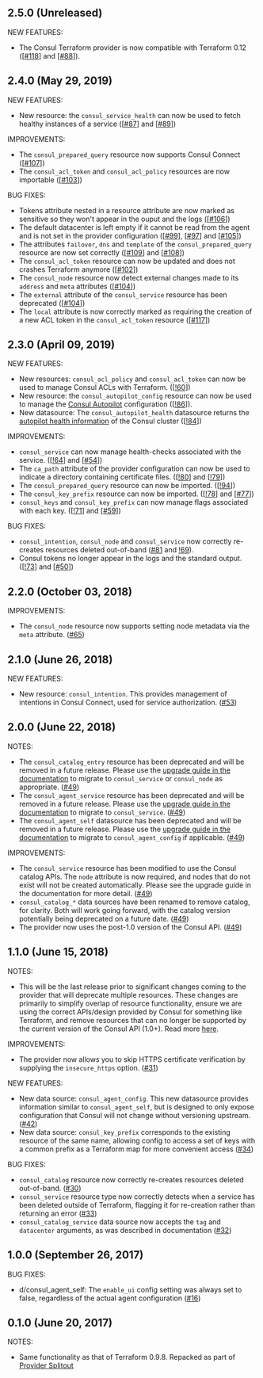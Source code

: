 ## 2.5.0 (Unreleased)

NEW FEATURES:

* The Consul Terraform provider is now compatible with Terraform 0.12 ([[#118](https://github.com/terraform-providers/terraform-provider-consul/issues/118)] and [[#88](https://github.com/terraform-providers/terraform-provider-consul/issues/88)]).


## 2.4.0 (May 29, 2019)

NEW FEATURES:

* New resource: the `consul_service_health` can now be used to fetch healthy instances of a service ([[#87](https://github.com/terraform-providers/terraform-provider-consul/issues/87)] and [[#89](https://github.com/terraform-providers/terraform-provider-consul/issues/89)])

IMPROVEMENTS:

*  The `consul_prepared_query` resource now supports Consul Connect ([[#107](https://github.com/terraform-providers/terraform-provider-consul/issues/107)])
*  The `consul_acl_token` and `consul_acl_policy` resources are now importable ([[#103](https://github.com/terraform-providers/terraform-provider-consul/issues/103)])

BUG FIXES:

* Tokens attribute nested in a resource attribute are now marked as sensitive so they won't appear in the ouput and the logs ([[#106](https://github.com/terraform-providers/terraform-provider-consul/issues/106)])
* The default datacenter is left empty if it cannot be read from the agent and is not set in the provider configuration ([[#99](https://github.com/terraform-providers/terraform-provider-consul/issues/99)], [[#97](https://github.com/terraform-providers/terraform-provider-consul/issues/97)] and [[#105](https://github.com/terraform-providers/terraform-provider-consul/issues/105)])
* The attributes `failover`, `dns` and `template` of the `consul_prepared_query` resource are now set correctly ([[#109](https://github.com/terraform-providers/terraform-provider-consul/issues/109)] and [[#108](https://github.com/terraform-providers/terraform-provider-consul/issues/108)])
* The `consul_acl_token` resource can now be updated and does not crashes Terraform anymore ([[#102](https://github.com/terraform-providers/terraform-provider-consul/issues/102)])
* The `consul_node` resource now detect external changes made to its `address` and `meta` attributes ([[#104](https://github.com/terraform-providers/terraform-provider-consul/issues/104)])
* The `external` attribute of the `consul_service` resource has been deprecated ([[#104](https://github.com/terraform-providers/terraform-provider-consul/issues/104)])
* The `local` attribute is now correctly marked as requiring the creation of a new ACL token in the `consul_acl_token` resource ([[#117](https://github.com/terraform-providers/terraform-provider-consul/issues/117)])

## 2.3.0 (April 09, 2019)

NEW FEATURES:

* New resources: `consul_acl_policy` and `consul_acl_token` can now be used to manage Consul ACLs with Terraform. ([[!60](https://github.com/terraform-providers/terraform-provider-consul/pull/60)])
* New resource: the `consul_autopilot_config` resource can now be used to manage the [Consul Autopilot](https://learn.hashicorp.com/consul/day-2-operations/advanced-operations/autopilot) configuration ([[!86](https://github.com/terraform-providers/terraform-provider-consul/pull/86)]).
* New datasource: The `consul_autopilot_health` datasource returns the [autopilot health information](https://www.consul.io/api/operator/autopilot.html#read-health) of the Consul cluster ([[!84](https://github.com/terraform-providers/terraform-provider-consul/pull/84)])

IMPROVEMENTS:

* `consul_service` can now manage health-checks associated with the service. ([[!64](https://github.com/terraform-providers/terraform-provider-consul/pull/64)] and [[#54](https://github.com/terraform-providers/terraform-provider-consul/issues/54)])
* The `ca_path` attribute of the provider configuration can now be used to indicate a directory containing certificate files. ([[!80](https://github.com/terraform-providers/terraform-provider-consul/pull/80)] and [[!79](https://github.com/terraform-providers/terraform-provider-consul/issues/79)])
* The `consul_prepared_query` resource can now be imported. ([[!94](https://github.com/terraform-providers/terraform-provider-consul/pull/94)])
* The `consul_key_prefix` resource can now be imported. ([[!78](https://github.com/terraform-providers/terraform-provider-consul/pull/78)] and [[#77](https://github.com/terraform-providers/terraform-provider-consul/issues/77)])
* `consul_keys` and `consul_key_prefix` can now manage flags associated with each key. ([[!71](https://github.com/terraform-providers/terraform-provider-consul/pull/71)] and [[#59](https://github.com/terraform-providers/terraform-provider-consul/issues/59)])

BUG FIXES:

* `consul_intention`, `consul_node` and `consul_service` now correctly re-creates
resources deleted out-of-band ([#81](https://github.com/terraform-providers/terraform-provider-consul/issues/81) and [!69](https://github.com/terraform-providers/terraform-provider-consul/pull/69)).
* Consul tokens no longer appear in the logs and the standard output. ([[!73](https://github.com/terraform-providers/terraform-provider-consul/pull/73)] and [[#50](https://github.com/terraform-providers/terraform-provider-consul/issues/50)])

## 2.2.0 (October 03, 2018)

IMPROVEMENTS:

* The `consul_node` resource now supports setting node metadata via the `meta` attribute. ([#65](https://github.com/terraform-providers/terraform-provider-consul/issues/65))


## 2.1.0 (June 26, 2018)

NEW FEATURES:

* New resource: `consul_intention`. This provides management of intentions in Consul Connect, used for service authorization.  ([#53](https://github.com/terraform-providers/terraform-provider-consul/issues/53))

## 2.0.0 (June 22, 2018)

NOTES:

* The `consul_catalog_entry` resource has been deprecated and will be removed in a future release. Please use the [upgrade guide in the documentation](https://www.terraform.io/docs/providers/consul/upgrading.html#upgrading-to-2-0-0) to migrate to `consul_service` or `consul_node` as appropriate. ([#49](https://github.com/terraform-providers/terraform-provider-consul/issues/49))
* The `consul_agent_service` resource has been deprecated and will be removed in a future release. Please use the [upgrade guide in the documentation](https://www.terraform.io/docs/providers/consul/upgrading.html#upgrading-to-2-0-0) to migrate to `consul_service`. ([#49](https://github.com/terraform-providers/terraform-provider-consul/issues/49))
* The `consul_agent_self` datasource has been deprecated and will be removed in a future release. Please use the [upgrade guide in the documentation](https://www.terraform.io/docs/providers/consul/upgrading.html#upgrading-to-2-0-0) to migrate to `consul_agent_config` if applicable. ([#49](https://github.com/terraform-providers/terraform-provider-consul/issues/49))

IMPROVEMENTS:

* The `consul_service` resource has been modified to use the Consul catalog APIs. The `node` attribute is now required, and nodes that do not exist will not be created automatically. Please see the upgrade guide in the documentation for more detail. ([#49](https://github.com/terraform-providers/terraform-provider-consul/issues/49))
* `consul_catalog_*` data sources have been renamed to remove catalog, for clarity. Both will work going forward, with the catalog version potentially being deprecated on a future date. ([#49](https://github.com/terraform-providers/terraform-provider-consul/issues/49))
* The provider now uses the post-1.0 version of the Consul API. ([#49](https://github.com/terraform-providers/terraform-provider-consul/issues/49))

## 1.1.0 (June 15, 2018)

NOTES:

* This will be the last release prior to significant changes coming to the provider that will deprecate
multiple resources. These changes are primarily to simplify overlap of resource functionality, ensure we are using the correct APIs/design provided by Consul for something like Terraform, and remove resources that can no longer be supported by the current version of the Consul API (1.0+). Read more [here](https://github.com/terraform-providers/terraform-provider-consul/issues/46).

IMPROVEMENTS:

* The provider now allows you to skip HTTPS certificate verification by supplying the `insecure_https` option. ([#31](https://github.com/terraform-providers/terraform-provider-consul/issues/31))

NEW FEATURES:

* New data source: `consul_agent_config`. This new datasource provides information similar to `consul_agent_self`,
but is designed to only expose configuration that Consul will not change without versioning upstream. ([#42](https://github.com/terraform-providers/terraform-provider-consul/issues/42))
* New data source: `consul_key_prefix` corresponds to the existing resource of the same name, allowing config to access a set of keys with a common prefix as a Terraform map for more convenient access ([#34](https://github.com/terraform-providers/terraform-provider-consul/issues/34))

BUG FIXES:

* `consul_catalog` resource now correctly re-creates resources deleted out-of-band. ([#30](https://github.com/terraform-providers/terraform-provider-consul/issues/30))
* `consul_service` resource type now correctly detects when a service has been deleted outside of Terraform, flagging it for re-creation rather than returning an error ([#33](https://github.com/terraform-providers/terraform-provider-consul/issues/33))
* `consul_catalog_service` data source now accepts the `tag` and `datacenter` arguments, as was described in documentation ([#32](https://github.com/terraform-providers/terraform-provider-consul/issues/32))

## 1.0.0 (September 26, 2017)

BUG FIXES:

* d/consul_agent_self: The `enable_ui` config setting was always set to false, regardless of the actual agent configuration ([#16](https://github.com/terraform-providers/terraform-provider-consul/issues/16))

## 0.1.0 (June 20, 2017)

NOTES:

* Same functionality as that of Terraform 0.9.8. Repacked as part of [Provider Splitout](https://www.hashicorp.com/blog/upcoming-provider-changes-in-terraform-0-10/)
